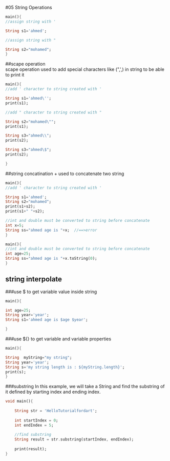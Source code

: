 #05 String Operations

```dart
main(){
//assign string with '

String s1='ahmed';

//assign string with "

String s2="mohamed";
}
```

##scape operation \
scape operation used to add special characters like (",',\) in string to be able to print it

```dart
main(){
//add ' character to string created with '

String s1='ahmed\'';
print(s1);

//add " character to string created with "

String s2="mohamed\"";
print(s1);

String s3="ahmed\\";
print(s2);

String s3="ahmed\$";
print(s2);

}
```
##string concatination +
used to concatenate two string
```dart
main(){
//add ' character to string created with '

String s1='ahmed';
String s2="mohamed";
print(s1+s2);
print(s1+" "+s2);

//int and double must be converted to string before concatenate
int x=5;
String ss="ahmed age is "+x;  //==>error
}
```

```dart
main(){
//int and double must be converted to string before concatenate
int age=25;
String ss="ahmed age is "+x.toString(0);
}
```

## string interpolate
###use $ to get variable value inside string
```dart
main(){

int age=25;
String year='year';
String s1='ahmed age is $age $year';

}
```

###use ${} to get variable and variable properties
```dart
main(){

String  myString="my string";
String year='year';
String s='my string length is : ${myString.length}';
print(s);
}
```

###substring
In this example, we will take a String and find the substring of it defined by starting index and ending index.

```dart
void main(){
     
    String str = 'HelloTutorialfordart';
     
    int startIndex = 0;
    int endIndex = 5;
     
    //find substring
    String result = str.substring(startIndex, endIndex);
     
    print(result);
}

```